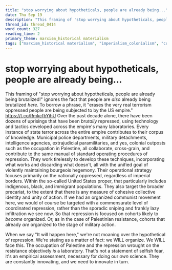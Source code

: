 ```yaml
---
title: "stop worrying about hypotheticals, people are already being..."
date: Thu Sep 19
description: "This framing of 'stop worrying about hypotheticals, people are already being brutalized!'"
thread_id: thread_0414
word_count: 327
reading_time: 2
primary_theme: marxism_historical materialism
tags: ["marxism_historical materialism", "imperialism_colonialism", "cultural criticism", "organizational theory"]
---
```


# stop worrying about hypotheticals, people are already being...

This framing of "stop worrying about hypotheticals, people are already being brutalized!" ignores the fact that people are *also* already being brutalized *here*. To borrow a phrase, it "erases the very real terrorism oppressed people are being subjected to by the US empire." https://t.co/RmkcfbYihU Over the past decade alone, there have been dozens of uprisings that have been *brutally* repressed, using technology and tactics developed across the empire's many laboratories. Every instance of state terror across the entire empire contributes to their corpus of knowledge. Municipal police departments, military detachments, intelligence agencies, extrajudicial paramilitaries, and yes, colonial outposts such as the occupation in Palestine, all collaborate, cross-grain, and contribute to the same manual of standard operating procedures of repression. They work tirelessly to develop these techniques, incorporating what works and discarding what doesn't, all with the unified goal of violently maintaining bourgeois hegemony. Their operational strategy focuses primarily on the nationally oppressed, regardless of imperial borders. Within the so-called United States proper, that particularly includes indigenous, black, and immigrant populations. They also target the broader precariat, to the extent that there is any measure of cohesive collective identity and unity of action. If we had an organized communist movement here, we would of course be targeted with a commensurate level of coordinated repression, rather than the sporadic sniping and frankly lazy infiltration we see now. So that repression is focused on cohorts likely to *become* organized. Or, as in the case of Palestinian resistance, cohorts that already *are* organized to the stage of military action.

When we say "It will happen here," we're not moaning over the hypothetical of repression. We're stating as a matter of fact: we WILL organize. We WILL face this. The occupation of Palestine and the repression wrought on the resistance objectively *is* a laboratory. That's not a statement of selfish fear, it's an empirical assessment, necessary for doing our *own* science. They are constantly innovating, and we need to innovate in turn.